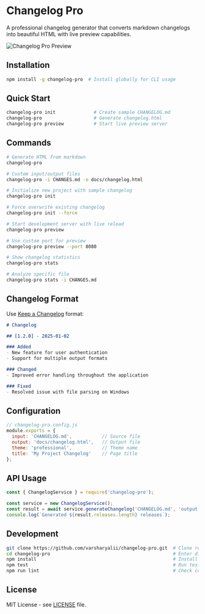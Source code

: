 # Changelog Pro

A professional changelog generator that converts markdown changelogs into beautiful HTML with live preview capabilities.

![Changelog Pro Preview](https://github.com/varsharyalii/changelog-pro/raw/main/preview.png)

## Installation

```bash
npm install -g changelog-pro  # Install globally for CLI usage
```

## Quick Start

```bash
changelog-pro init              # Create sample CHANGELOG.md
changelog-pro                   # Generate changelog.html
changelog-pro preview           # Start live preview server
```

## Commands

```bash
# Generate HTML from markdown
changelog-pro

# Custom input/output files
changelog-pro -i CHANGES.md -o docs/changelog.html

# Initialize new project with sample changelog
changelog-pro init

# Force overwrite existing changelog
changelog-pro init --force

# Start development server with live reload
changelog-pro preview

# Use custom port for preview
changelog-pro preview --port 8080

# Show changelog statistics
changelog-pro stats

# Analyze specific file
changelog-pro stats -i CHANGES.md
```

## Changelog Format

Use [Keep a Changelog](https://keepachangelog.com/) format:

```markdown
# Changelog

## [1.2.0] - 2025-01-02

### Added
- New feature for user authentication
- Support for multiple output formats

### Changed
- Improved error handling throughout the application

### Fixed
- Resolved issue with file parsing on Windows
```

## Configuration

```javascript
// changelog-pro.config.js
module.exports = {
  input: 'CHANGELOG.md',           // Source file
  output: 'docs/changelog.html',   // Output file
  theme: 'professional',           // Theme name
  title: 'My Project Changelog'    // Page title
};
```

## API Usage

```javascript
const { ChangelogService } = require('changelog-pro');

const service = new ChangelogService();
const result = await service.generateChangelog('CHANGELOG.md', 'output.html');
console.log(`Generated ${result.releases.length} releases`);
```

## Development

```bash
git clone https://github.com/varsharyalii/changelog-pro.git  # Clone repo
cd changelog-pro                                             # Enter directory
npm install                                                  # Install dependencies
npm test                                                     # Run tests
npm run lint                                                 # Check code style
```

## License

MIT License - see [LICENSE](LICENSE) file. 